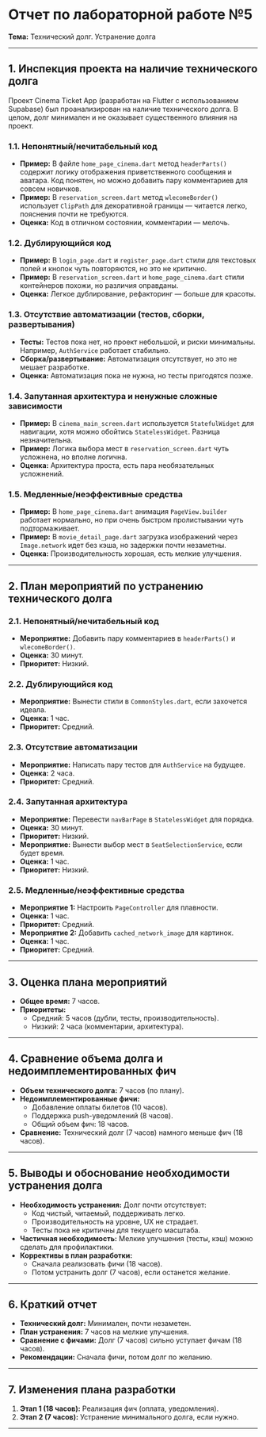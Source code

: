 # Отчет по лабораторной работе №5  
**Тема:** Технический долг. Устранение долга  

---

## 1. Инспекция проекта на наличие технического долга  
Проект Cinema Ticket App (разработан на Flutter с использованием Supabase) был проанализирован на наличие технического долга. В целом, долг минимален и не оказывает существенного влияния на проект.  

### 1.1. Непонятный/нечитабельный код  
- **Пример:** В файле `home_page_cinema.dart` метод `headerParts()` содержит логику отображения приветственного сообщения и аватара. Код понятен, но можно добавить пару комментариев для совсем новичков.  
- **Пример:** В `reservation_screen.dart` метод `wlecomeBorder()` использует `ClipPath` для декоративной границы — читается легко, пояснения почти не требуются.  
- **Оценка:** Код в отличном состоянии, комментарии — мелочь.  

### 1.2. Дублирующийся код  
- **Пример:** В `login_page.dart` и `register_page.dart` стили для текстовых полей и кнопок чуть повторяются, но это не критично.  
- **Пример:** В `reservation_screen.dart` и `home_page_cinema.dart` стили контейнеров похожи, но различия оправданы.  
- **Оценка:** Легкое дублирование, рефакторинг — больше для красоты.  

### 1.3. Отсутствие автоматизации (тестов, сборки, развертывания)  
- **Тесты:** Тестов пока нет, но проект небольшой, и риски минимальны. Например, `AuthService` работает стабильно.  
- **Сборка/развертывание:** Автоматизация отсутствует, но это не мешает разработке.  
- **Оценка:** Автоматизация пока не нужна, но тесты пригодятся позже.  

### 1.4. Запутанная архитектура и ненужные сложные зависимости  
- **Пример:** В `cinema_main_screen.dart` используется `StatefulWidget` для навигации, хотя можно обойтись `StatelessWidget`. Разница незначительна.  
- **Пример:** Логика выбора мест в `reservation_screen.dart` чуть усложнена, но вполне логична.  
- **Оценка:** Архитектура проста, есть пара необязательных усложнений.  

### 1.5. Медленные/неэффективные средства  
- **Пример:** В `home_page_cinema.dart` анимация `PageView.builder` работает нормально, но при очень быстром пролистывании чуть подтормаживает.  
- **Пример:** В `movie_detail_page.dart` загрузка изображений через `Image.network` идет без кэша, но задержки почти незаметны.  
- **Оценка:** Производительность хорошая, есть мелкие улучшения.  

---

## 2. План мероприятий по устранению технического долга  

### 2.1. Непонятный/нечитабельный код  
- **Мероприятие:** Добавить пару комментариев в `headerParts()` и `wlecomeBorder()`.  
- **Оценка:** 30 минут.  
- **Приоритет:** Низкий.  

### 2.2. Дублирующийся код  
- **Мероприятие:** Вынести стили в `CommonStyles.dart`, если захочется идеала.  
- **Оценка:** 1 час.  
- **Приоритет:** Средний.  

### 2.3. Отсутствие автоматизации  
- **Мероприятие:** Написать пару тестов для `AuthService` на будущее.  
- **Оценка:** 2 часа.  
- **Приоритет:** Средний.  

### 2.4. Запутанная архитектура  
- **Мероприятие:** Перевести `navBarPage` в `StatelessWidget` для порядка.  
- **Оценка:** 30 минут.  
- **Приоритет:** Низкий.  
- **Мероприятие:** Вынести выбор мест в `SeatSelectionService`, если будет время.  
- **Оценка:** 1 час.  
- **Приоритет:** Низкий.  

### 2.5. Медленные/неэффективные средства  
- **Мероприятие 1:** Настроить `PageController` для плавности.  
- **Оценка:** 1 час.  
- **Приоритет:** Средний.  
- **Мероприятие 2:** Добавить `cached_network_image` для картинок.  
- **Оценка:** 1 час.  
- **Приоритет:** Средний.  

---

## 3. Оценка плана мероприятий  
- **Общее время:** 7 часов.  
- **Приоритеты:**  
  - Средний: 5 часов (дубли, тесты, производительность).  
  - Низкий: 2 часа (комментарии, архитектура).  

---

## 4. Сравнение объема долга и недоимплементированных фич  
- **Объем технического долга:** 7 часов (по плану).  
- **Недоимплементированные фичи:**  
  - Добавление оплаты билетов (10 часов).  
  - Поддержка push-уведомлений (8 часов).  
  - Общий объем фич: 18 часов.  
- **Сравнение:** Технический долг (7 часов) намного меньше фич (18 часов).  

---

## 5. Выводы и обоснование необходимости устранения долга  
- **Необходимость устранения:** Долг почти отсутствует:  
  - Код чистый, читаемый, поддерживать легко.  
  - Производительность на уровне, UX не страдает.  
  - Тесты пока не критичны для текущего масштаба.  
- **Частичная необходимость:** Мелкие улучшения (тесты, кэш) можно сделать для профилактики.  
- **Коррективы в план разработки:**  
  - Сначала реализовать фичи (18 часов).  
  - Потом устранить долг (7 часов), если останется желание.  

---

## 6. Краткий отчет  
- **Технический долг:** Минимален, почти незаметен.  
- **План устранения:** 7 часов на мелкие улучшения.  
- **Сравнение с фичами:** Долг (7 часов) сильно уступает фичам (18 часов).  
- **Рекомендации:** Сначала фичи, потом долг по желанию.  

---

## 7. Изменения плана разработки  
1. **Этап 1 (18 часов):** Реализация фич (оплата, уведомления).  
2. **Этап 2 (7 часов):** Устранение минимального долга, если нужно.  

---
